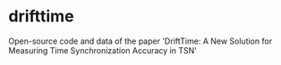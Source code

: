 # drifttime
Open-source code and data of the paper 'DriftTime: A New Solution for Measuring Time Synchronization Accuracy in TSN'
